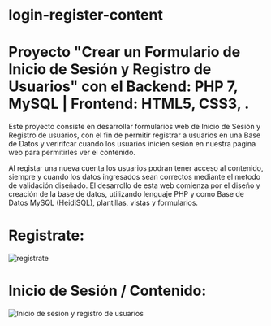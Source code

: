 # login-register-content
Proyecto "Crear un Formulario de Inicio de Sesión y Registro de Usuarios" con el Backend: PHP 7, MySQL | Frontend: HTML5, CSS3, .
========================
Este proyecto consiste en desarrollar formularios web de Inicio de Sesión y Registro de usuarios, con el fin de permitir registrar a usuarios en una Base de Datos y veririfcar cuando los usuarios inicien sesión en nuestra pagina web para permitirles ver el contenido.

Al registar una nueva cuenta los usuarios podran tener acceso al contenido, siempre y cuando los datos ingresados sean correctos mediante el metodo de validación diseñado.
El desarrollo de esta web comienza por el diseño y creación de la base de datos, utilizando lenguaje PHP y como Base de Datos MySQL (HeidiSQL), plantillas, vistas y formularios. 

# Registrate:
![registrate](https://user-images.githubusercontent.com/66401629/85936208-4b9f7c00-b8c6-11ea-8ff3-7dd711bcd1f8.jpg)

# Inicio de Sesión / Contenido:
![Inicio de sesion y registro de usuarios](https://user-images.githubusercontent.com/66401629/85936210-50643000-b8c6-11ea-9eb4-1d2a6e93ec5e.jpg)
